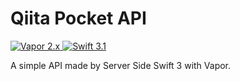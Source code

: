 # Qiita Pocket API

<a href="https://vapor.codes/">
  <img src="https://img.shields.io/badge/Vapor-2.x-blue.svg" alt="Vapor 2.x">
</a>
<a href="https://swift.org">
  <img src="http://img.shields.io/badge/swift-3.1-brightgreen.svg" alt="Swift 3.1">
</a>

A simple API made by Server Side Swift 3 with Vapor.
